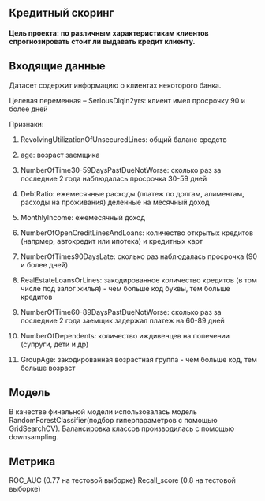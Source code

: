## Кредитный скоринг

#### Цель проекта: по различным характеристикам клиентов спрогнозировать стоит ли выдавать кредит клиенту.


## Входящие данные
Датасет содержит информацию о клиентах некоторого банка.

Целевая переменная – SeriousDlqin2yrs: клиент имел просрочку 90 и более дней

Признаки:

1) RevolvingUtilizationOfUnsecuredLines: общий баланс средств

2) age: возраст заемщика

3) NumberOfTime30-59DaysPastDueNotWorse: сколько раз за последние 2 года наблюдалась просрочка 30-59 дней

4) DebtRatio: ежемесячные расходы (платеж по долгам, алиментам, расходы на проживания) деленные на месячный доход

5) MonthlyIncome: ежемесячный доход

6) NumberOfOpenCreditLinesAndLoans: количество открытых кредитов (напрмер, автокредит или ипотека) и кредитных карт

7) NumberOfTimes90DaysLate: сколько раз наблюдалась просрочка (90 и более дней)

8) RealEstateLoansOrLines: закодированное количество кредитов (в том числе под залог жилья) - чем больше код буквы, тем больше кредитов

9) NumberOfTime60-89DaysPastDueNotWorse: сколько раз за последние 2 года заемщик задержал платеж на 60-89 дней

10) NumberOfDependents: количество иждивенцев на попечении (супруги, дети и др)

11) GroupAge: закодированная возрастная группа - чем больше код, тем больше возраст

## Модель

В качестве финальной модели использовалась модель RandomForestClassifier(подбор гиперпараметров с помощью GridSearchCV).
Балансировка классов производилась с помощью downsampling.

## Метрика
ROC_AUC (0.77 на тестовой выборке)
Recall_score (0.8 на тестовой выборке)
